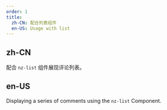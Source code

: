 ```yaml
---
order: 1
title:
  zh-CN: 配合列表组件
  en-US: Usage with list
---
```


## zh-CN

配合 `nz-list` 组件展现评论列表。

## en-US

Displaying a series of comments using the `nz-list` Component.
